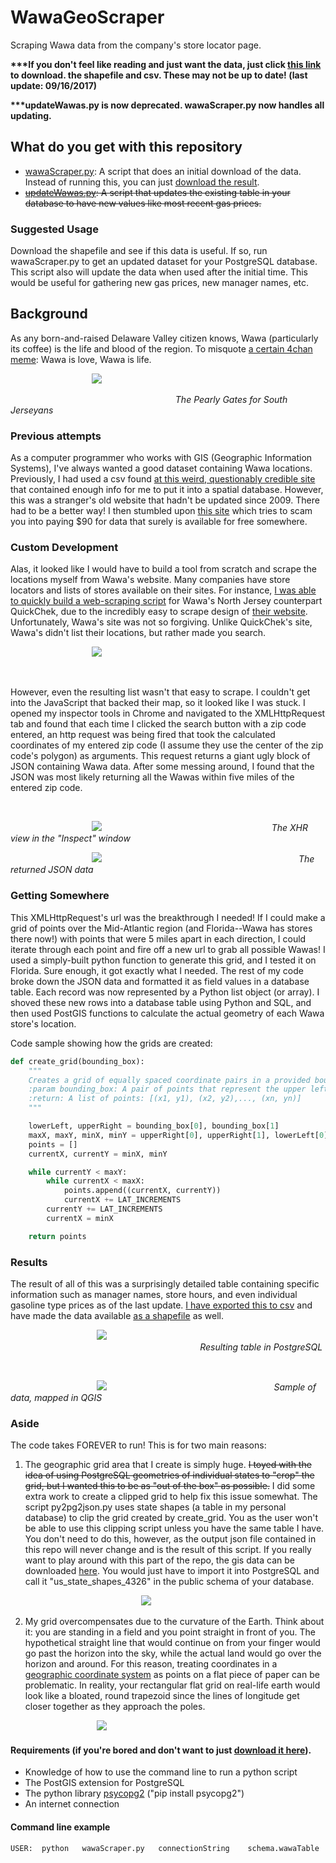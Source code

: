 # WawaGeoScraper
Scraping Wawa data from the company's store locator page.

<b>***If you don't feel like reading and just want the data, just click
[this link](https://www.dropbox.com/s/6qaibtwee8syinm/WawaData.zip?dl=1) to download.
the shapefile and csv. These may not be up to date! (last update: 09/16/2017)</b>

<b>***updateWawas.py is now deprecated. wawaScraper.py now handles all updating.</b>

## What do you get with this repository
- [wawaScraper.py](https://github.com/cfh294/WawaGeoScraper/blob/master/wawaScraper.py): A script that does an initial download of the data. Instead of running this, you can just [download the result](https://www.dropbox.com/s/6qaibtwee8syinm/WawaData.zip?dl=1).
- ~~[updateWawas.py](https://github.com/cfh294/WawaGeoScraper/blob/master/Deprecated/updateWawas.py): A script that updates the existing table in your database to have new values like most recent gas prices.~~

### Suggested Usage
Download the shapefile and see if this data is useful. If so, run wawaScraper.py to get an updated
dataset for your PostgreSQL database. This script also will update the data when used after the initial time.
This would be useful for gathering new gas prices, new manager names, etc.

## Background
As any born-and-raised Delaware Valley citizen knows, Wawa (particularly
its coffee) is the life and blood of the region. To misquote [a certain 4chan
meme](http://knowyourmeme.com/memes/shrek-is-love-shrek-is-life): Wawa is love, Wawa is life.


&nbsp;&nbsp;&nbsp;&nbsp;&nbsp;&nbsp;&nbsp;&nbsp;&nbsp;&nbsp;&nbsp;&nbsp;&nbsp;&nbsp;&nbsp;&nbsp;&nbsp;&nbsp;&nbsp;&nbsp;&nbsp;&nbsp;&nbsp;&nbsp;&nbsp;&nbsp;&nbsp;&nbsp;&nbsp;&nbsp;&nbsp;&nbsp;&nbsp;![](Images/wawa-front.jpg)

&nbsp;&nbsp;&nbsp;&nbsp;&nbsp;&nbsp;&nbsp;&nbsp;&nbsp;&nbsp;&nbsp;&nbsp;&nbsp;&nbsp;&nbsp;&nbsp;&nbsp;&nbsp;&nbsp;&nbsp;&nbsp;&nbsp;&nbsp;&nbsp;&nbsp;&nbsp;&nbsp;&nbsp;&nbsp;&nbsp;&nbsp;&nbsp;&nbsp;&nbsp;&nbsp;&nbsp;&nbsp;&nbsp;&nbsp;&nbsp;&nbsp;&nbsp;&nbsp;&nbsp;&nbsp;&nbsp;&nbsp;&nbsp;&nbsp;&nbsp;&nbsp;&nbsp;&nbsp;&nbsp;&nbsp;&nbsp;&nbsp;&nbsp;&nbsp;&nbsp;&nbsp;&nbsp;&nbsp;&nbsp;&nbsp;&nbsp;&nbsp;<i>The Pearly Gates for South Jerseyans</i>

### Previous attempts
As a computer programmer who works with GIS (Geographic Information Systems),
I've always wanted a good dataset containing Wawa locations. Previously,
I had used a csv found [at this weird, questionably credible site](http://daleswanson.blogspot.com/2009/07/wawa-locations-and-info.html)
that contained enough info for me to put it into a spatial database. However,
this was a stranger's old website that hadn't be updated since 2009. There
had to be a better way! I then stumbled upon [this site](https://www.aggdata.com/aggdata/complete-list-wawa-locations) which
tries to scam you into paying $90 for data that surely is available for free
somewhere.

### Custom Development
Alas, it looked like I would have to build a tool from scratch and scrape
the locations myself from Wawa's website. Many companies have store locators
and lists of stores available on their sites. For instance, [I was able to
quickly build a web-scraping script](https://github.com/cfh294/WebScraping) for Wawa's North Jersey counterpart QuickChek,
due to the incredibly easy to scrape design of [their website](http://quickchek.com/locations/).
Unfortunately, Wawa's site was not so forgiving. Unlike
QuickChek's site, Wawa's didn't list their locations, but rather made you
search.

&nbsp;&nbsp;&nbsp;&nbsp;&nbsp;&nbsp;&nbsp;&nbsp;&nbsp;&nbsp;&nbsp;&nbsp;&nbsp;&nbsp;&nbsp;&nbsp;&nbsp;&nbsp;&nbsp;&nbsp;&nbsp;&nbsp;&nbsp;&nbsp;&nbsp;&nbsp;&nbsp;&nbsp;&nbsp;&nbsp;&nbsp;&nbsp;&nbsp;![](Images/store-locator.png)

&nbsp;

However, even the resulting list wasn't that easy to scrape.
I couldn't get into the JavaScript that backed their map, so it looked like
I was stuck. I opened my inspector tools in Chrome and navigated to the
XMLHttpRequest tab and found that each time I clicked the search button with
a zip code entered, an http request was being fired that took
the calculated coordinates of my entered zip code (I assume they use the center
of the zip code's polygon) as arguments. This request returns a giant ugly
block of JSON containing Wawa data. After some messing around, I found that
the JSON was most likely returning all the Wawas within five miles of the
entered zip code.

&nbsp;

&nbsp;&nbsp;&nbsp;&nbsp;&nbsp;&nbsp;&nbsp;&nbsp;&nbsp;&nbsp;&nbsp;&nbsp;&nbsp;&nbsp;&nbsp;&nbsp;&nbsp;&nbsp;&nbsp;&nbsp;&nbsp;&nbsp;&nbsp;&nbsp;&nbsp;&nbsp;&nbsp;&nbsp;&nbsp;&nbsp;&nbsp;&nbsp;&nbsp;![](Images/xhr.png)
&nbsp;&nbsp;&nbsp;&nbsp;&nbsp;&nbsp;&nbsp;&nbsp;&nbsp;&nbsp;&nbsp;&nbsp;&nbsp;&nbsp;&nbsp;&nbsp;&nbsp;&nbsp;&nbsp;&nbsp;&nbsp;&nbsp;&nbsp;&nbsp;&nbsp;&nbsp;&nbsp;&nbsp;&nbsp;&nbsp;&nbsp;&nbsp;&nbsp;&nbsp;&nbsp;&nbsp;&nbsp;&nbsp;&nbsp;&nbsp;&nbsp;&nbsp;&nbsp;&nbsp;&nbsp;&nbsp;&nbsp;&nbsp;&nbsp;&nbsp;&nbsp;&nbsp;&nbsp;&nbsp;&nbsp;&nbsp;&nbsp;&nbsp;&nbsp;&nbsp;&nbsp;&nbsp;&nbsp;&nbsp;&nbsp;&nbsp;&nbsp;&nbsp;<i>The XHR view in the "Inspect" window</i>
&nbsp;

&nbsp;&nbsp;&nbsp;&nbsp;&nbsp;&nbsp;&nbsp;&nbsp;&nbsp;&nbsp;&nbsp;&nbsp;&nbsp;&nbsp;&nbsp;&nbsp;&nbsp;&nbsp;&nbsp;&nbsp;&nbsp;&nbsp;&nbsp;&nbsp;&nbsp;&nbsp;&nbsp;&nbsp;&nbsp;&nbsp;&nbsp;&nbsp;&nbsp;![](Images/json.png)
&nbsp;&nbsp;&nbsp;&nbsp;&nbsp;&nbsp;&nbsp;&nbsp;&nbsp;&nbsp;&nbsp;&nbsp;&nbsp;&nbsp;&nbsp;&nbsp;&nbsp;&nbsp;&nbsp;&nbsp;&nbsp;&nbsp;&nbsp;&nbsp;&nbsp;&nbsp;&nbsp;&nbsp;&nbsp;&nbsp;&nbsp;&nbsp;&nbsp;&nbsp;&nbsp;&nbsp;&nbsp;&nbsp;&nbsp;&nbsp;&nbsp;&nbsp;&nbsp;&nbsp;&nbsp;&nbsp;&nbsp;&nbsp;&nbsp;&nbsp;&nbsp;&nbsp;&nbsp;&nbsp;&nbsp;&nbsp;&nbsp;&nbsp;&nbsp;&nbsp;&nbsp;&nbsp;&nbsp;&nbsp;&nbsp;&nbsp;&nbsp;&nbsp;&nbsp;&nbsp;&nbsp;&nbsp;&nbsp;&nbsp;&nbsp;&nbsp;&nbsp;&nbsp;&nbsp;<i>The returned JSON data</i>

### Getting Somewhere
This XMLHttpRequest's url was the breakthrough I needed! If I could make a grid
of points over the Mid-Atlantic region (and Florida--Wawa has stores there now!) with
points that were 5 miles apart in each direction, I could iterate through each point
and fire off a new url to grab all possible Wawas! I used a simply-built python
function to generate this grid, and I tested it on Florida. Sure enough,
it got exactly what I needed. The rest of my code broke down the JSON data
and formatted it as field values in a database table. Each record was now represented
by a Python list object (or array). I shoved these new rows into a database table
using Python and SQL, and then used PostGIS functions to calculate the actual
geometry of each Wawa store's location.

Code sample showing how the grids are created: 
```python
def create_grid(bounding_box):
	"""
	Creates a grid of equally spaced coordinate pairs in a provided bounding box
	:param bounding_box: A pair of points that represent the upper left and lower right coordinates of a bounding box
	:return: A list of points: [(x1, y1), (x2, y2),..., (xn, yn)]
	"""

	lowerLeft, upperRight = bounding_box[0], bounding_box[1]
	maxX, maxY, minX, minY = upperRight[0], upperRight[1], lowerLeft[0], lowerLeft[1]
	points = []
	currentX, currentY = minX, minY

	while currentY < maxY:
		while currentX < maxX:
			points.append((currentX, currentY))
			currentX += LAT_INCREMENTS
		currentY += LAT_INCREMENTS
		currentX = minX

	return points
```


### Results
The result of all of this was a surprisingly detailed table containing specific
information such as manager names, store hours, and even individual gasoline type
prices as of the last update. [I have exported this to csv](https://github.com/cfh294/WawaGeoScraper/blob/master/Tabular%20Data/wawaLocations_2017.csv) and have 
made the data available [as a shapefile](https://github.com/cfh294/WawaGeoScraper/tree/master/Shapefile) as well.

&nbsp;
&nbsp;&nbsp;&nbsp;&nbsp;&nbsp;&nbsp;&nbsp;&nbsp;&nbsp;&nbsp;&nbsp;&nbsp;&nbsp;&nbsp;&nbsp;&nbsp;&nbsp;&nbsp;&nbsp;&nbsp;&nbsp;&nbsp;&nbsp;&nbsp;&nbsp;&nbsp;&nbsp;&nbsp;&nbsp;&nbsp;&nbsp;&nbsp;&nbsp;![](Images/database-table.png)
&nbsp;&nbsp;&nbsp;&nbsp;&nbsp;&nbsp;&nbsp;&nbsp;&nbsp;&nbsp;&nbsp;&nbsp;&nbsp;&nbsp;&nbsp;&nbsp;&nbsp;&nbsp;&nbsp;&nbsp;&nbsp;&nbsp;&nbsp;&nbsp;&nbsp;&nbsp;&nbsp;&nbsp;&nbsp;&nbsp;&nbsp;&nbsp;&nbsp;&nbsp;&nbsp;&nbsp;&nbsp;&nbsp;&nbsp;&nbsp;&nbsp;&nbsp;&nbsp;&nbsp;&nbsp;&nbsp;&nbsp;&nbsp;&nbsp;&nbsp;&nbsp;&nbsp;&nbsp;&nbsp;&nbsp;&nbsp;&nbsp;&nbsp;&nbsp;&nbsp;&nbsp;&nbsp;&nbsp;&nbsp;&nbsp;&nbsp;&nbsp;&nbsp;&nbsp;&nbsp;&nbsp;&nbsp;&nbsp;&nbsp;&nbsp;&nbsp;&nbsp;<i>Resulting table in PostgreSQL</i>

&nbsp;

&nbsp;&nbsp;&nbsp;&nbsp;&nbsp;&nbsp;&nbsp;&nbsp;&nbsp;&nbsp;&nbsp;&nbsp;&nbsp;&nbsp;&nbsp;&nbsp;&nbsp;&nbsp;&nbsp;&nbsp;&nbsp;&nbsp;&nbsp;&nbsp;&nbsp;&nbsp;&nbsp;&nbsp;&nbsp;&nbsp;&nbsp;&nbsp;&nbsp;&nbsp;&nbsp;![](Images/nj-wawas.png)
&nbsp;&nbsp;&nbsp;&nbsp;&nbsp;&nbsp;&nbsp;&nbsp;&nbsp;&nbsp;&nbsp;&nbsp;&nbsp;&nbsp;&nbsp;&nbsp;&nbsp;&nbsp;&nbsp;&nbsp;&nbsp;&nbsp;&nbsp;&nbsp;&nbsp;&nbsp;&nbsp;&nbsp;&nbsp;&nbsp;&nbsp;&nbsp;&nbsp;&nbsp;&nbsp;&nbsp;&nbsp;&nbsp;&nbsp;&nbsp;&nbsp;&nbsp;&nbsp;&nbsp;&nbsp;&nbsp;&nbsp;&nbsp;&nbsp;&nbsp;&nbsp;&nbsp;&nbsp;&nbsp;&nbsp;&nbsp;&nbsp;&nbsp;&nbsp;&nbsp;&nbsp;&nbsp;&nbsp;&nbsp;&nbsp;&nbsp;&nbsp;<i>Sample of data, mapped in QGIS</i>

### Aside
The code takes FOREVER to run! This is for two main reasons:

1. The geographic grid area that I create is simply huge. ~~I toyed with
   the idea of using PostgreSQL geometries of individual states to
   "crop" the grid, but I wanted this to be as "out of the box" as possible.~~
   I did some extra work to create a clipped grid to help fix this issue somewhat.
   The script py2pg2json.py uses state shapes (a table in my personal database) to
   clip the grid created by create_grid. You as the user won't be able to use this
   clipping script unless you have the same table I have. You don't need to do this,
   however, as the output json file contained in this repo will never change and is
   the result of this script. If you really want to play around with this part of
   the repo, the gis data can be downloaded [here](http://www2.census.gov/geo/tiger/GENZ2016/shp/cb_2016_us_state_500k.zip).
   You would just have to import it into PostgreSQL and call it "us_state_shapes_4326" in the
   public schema of your database.

&nbsp;&nbsp;&nbsp;&nbsp;&nbsp;&nbsp;&nbsp;&nbsp;&nbsp;&nbsp;&nbsp;&nbsp;&nbsp;&nbsp;&nbsp;&nbsp;&nbsp;&nbsp;&nbsp;&nbsp;&nbsp;&nbsp;&nbsp;&nbsp;&nbsp;&nbsp;&nbsp;&nbsp;&nbsp;&nbsp;&nbsp;&nbsp;&nbsp;&nbsp;&nbsp;&nbsp;&nbsp;&nbsp;&nbsp;&nbsp;&nbsp;&nbsp;&nbsp;&nbsp;&nbsp;&nbsp;&nbsp;&nbsp;&nbsp;&nbsp;&nbsp;&nbsp;&nbsp;![](Images/clipped-grid.png)

2. My grid overcompensates due to the curvature of the Earth. Think about it:
   you are standing in a field and you point straight in front of you. The hypothetical
   straight line that would continue on from your finger would go past the horizon
   into the sky, while the actual land would go over the horizon and around.
   For this reason, treating coordinates in a [geographic coordinate system](https://en.wikipedia.org/wiki/Geographic_coordinate_system) as
   points on a flat piece of paper can be problematic. In reality, your rectangular flat grid on
   real-life earth would look like a bloated, round trapezoid since the lines of longitude get closer
   together as they approach the poles.

&nbsp;&nbsp;&nbsp;&nbsp;&nbsp;&nbsp;&nbsp;&nbsp;&nbsp;&nbsp;&nbsp;&nbsp;&nbsp;&nbsp;&nbsp;&nbsp;&nbsp;&nbsp;&nbsp;&nbsp;&nbsp;&nbsp;&nbsp;&nbsp;&nbsp;&nbsp;&nbsp;&nbsp;&nbsp;&nbsp;&nbsp;&nbsp;&nbsp;&nbsp;&nbsp;![](Images/distortion.png)

#### Requirements (if you're bored and don't want to just [download it here](https://www.dropbox.com/s/6qaibtwee8syinm/WawaData.zip?dl=1)).
- Knowledge of how to use the command line to run a python script
- The PostGIS extension for PostgreSQL
- The python library [psycopg2](https://pypi.python.org/pypi/psycopg2) ("pip install psycopg2")
- An internet connection

#### Command line example
```Shell
USER:  python   wawaScraper.py   connectionString    schema.wawaTable
```
